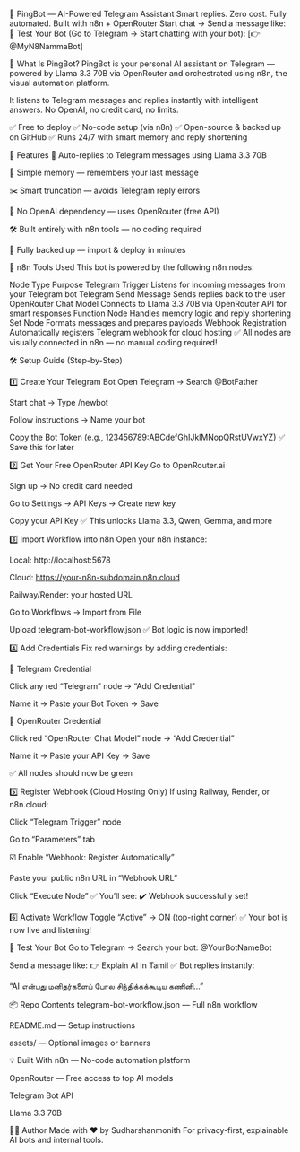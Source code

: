 🤖 PingBot — AI-Powered Telegram Assistant
Smart replies. Zero cost. Fully automated. Built with n8n + OpenRouter
Start chat → Send a message like:
🧪 Test Your Bot
(Go to Telegram → Start chatting with your bot): [👉 @MyN8NammaBot]

🚀 What Is PingBot?
PingBot is your personal AI assistant on Telegram — powered by Llama 3.3 70B via OpenRouter and orchestrated using n8n, the visual automation platform.

It listens to Telegram messages and replies instantly with intelligent answers. No OpenAI, no credit card, no limits.

✅ Free to deploy ✅ No-code setup (via n8n) ✅ Open-source & backed up on GitHub ✅ Runs 24/7 with smart memory and reply shortening

🧠 Features
🔁 Auto-replies to Telegram messages using Llama 3.3 70B

🧠 Simple memory — remembers your last message

✂️ Smart truncation — avoids Telegram reply errors

🔐 No OpenAI dependency — uses OpenRouter (free API)

🛠️ Built entirely with n8n tools — no coding required

💾 Fully backed up — import & deploy in minutes

🧰 n8n Tools Used
This bot is powered by the following n8n nodes:

Node Type	Purpose
Telegram Trigger	Listens for incoming messages from your Telegram bot
Telegram Send Message	Sends replies back to the user
OpenRouter Chat Model	Connects to Llama 3.3 70B via OpenRouter API for smart responses
Function Node	Handles memory logic and reply shortening
Set Node	Formats messages and prepares payloads
Webhook Registration	Automatically registers Telegram webhook for cloud hosting
✅ All nodes are visually connected in n8n — no manual coding required!

🛠️ Setup Guide (Step-by-Step)


1️⃣ Create Your Telegram Bot
Open Telegram → Search @BotFather

Start chat → Type /newbot

Follow instructions → Name your bot

Copy the Bot Token (e.g., 123456789:ABCdefGhIJklMNopQRstUVwxYZ) ✅ Save this for later

2️⃣ Get Your Free OpenRouter API Key
Go to OpenRouter.ai

Sign up → No credit card needed

Go to Settings → API Keys → Create new key

Copy your API Key ✅ This unlocks Llama 3.3, Qwen, Gemma, and more

3️⃣ Import Workflow into n8n
Open your n8n instance:

Local: http://localhost:5678

Cloud: https://your-n8n-subdomain.n8n.cloud

Railway/Render: your hosted URL

Go to Workflows → Import from File

Upload telegram-bot-workflow.json ✅ Bot logic is now imported!

4️⃣ Add Credentials
Fix red warnings by adding credentials:

🔹 Telegram Credential

Click any red “Telegram” node → “Add Credential”

Name it → Paste your Bot Token → Save

🔹 OpenRouter Credential

Click red “OpenRouter Chat Model” node → “Add Credential”

Name it → Paste your API Key → Save

✅ All nodes should now be green

5️⃣ Register Webhook (Cloud Hosting Only)
If using Railway, Render, or n8n.cloud:

Click “Telegram Trigger” node

Go to “Parameters” tab

☑️ Enable “Webhook: Register Automatically”

Paste your public n8n URL in “Webhook URL”

Click “Execute Node” ✅ You’ll see: ✔️ Webhook successfully set!

6️⃣ Activate Workflow
Toggle “Active” → ON (top-right corner) ✅ Your bot is now live and listening!

🧪 Test Your Bot
Go to Telegram → Search your bot: @YourBotNameBot



Send a message like:
👉 Explain AI in Tamil
✅ Bot replies instantly:

“AI என்பது மனிதர்களைப் போல சிந்திக்கக்கூடிய கணினி…”

📦 Repo Contents
telegram-bot-workflow.json — Full n8n workflow

README.md — Setup instructions

assets/ — Optional images or banners

💡 Built With
n8n — No-code automation platform

OpenRouter — Free access to top AI models

Telegram Bot API

Llama 3.3 70B

🧑‍💻 Author
Made with ❤️ by Sudharshanmonith For privacy-first, explainable AI bots and internal tools.

